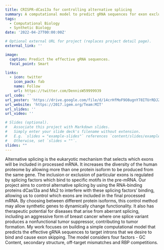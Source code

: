 ```yaml
---
title: CRISPR-dCas13a for controlling alternative splicing
summary: A computational model to predict gRNA sequences for exon exclusion
tags:
  - Computational Biology
  - Synthetic Biology
date: '2022-04-27T00:00:00Z'

# Optional external URL for project (replaces project detail page).
external_link: ''

image:
  caption: Predict the effective gRNA sequences. 
  focal_point: Smart

links:
  - icon: twitter
    icon_pack: fab
    name: Follow
    url: https://twitter.com/DennisW59999939
url_code: ''
url_poster: 'https://drive.google.com/file/d/14crHfMoF9O8ugnY78ITUrRDJZ4tUOmQV/view?usp=sharing'
url_website: 'https://2017.igem.org/Team:MIT'
url_slides: ''
url_video: ''

# Slides (optional).
#   Associate this project with Markdown slides.
#   Simply enter your slide deck's filename without extension.
#   E.g. `slides = "example-slides"` references `content/slides/example-slides.md`.
#   Otherwise, set `slides = ""`.
slides: ""
---
```


Alternative splicing is the eukaryotic mechanism that selects which exons will be included in processed mRNA. It increases the diversity of the human proteome by allowing more than one protein isoform to be produced from the same gene. The inclusion or exclusion of particular exons is regulated by splicing factors which bind to specific motifs in the pre-mRNA. Our project aims to control alternative splicing by using the RNA-binding proteins dCas13a and Ms2 to interfere with these splicing factors’ binding, allowing us to control which exons are included in the final processed mRNA. By choosing between different protein isoforms, this control method may allow synthetic genes to dynamically change functionality. It also has therapeutic potential for diseases that arise from aberrant splicing, including an aggressive form of breast cancer where one splice variant produces a nonfunctional tumor suppressor, contributing to tumor formation. My work focuses on building a simple computational model that predicts the effective gRNA sequences to target introns that we desire to bind and cause exon skipping. The model considers four factors - GC Content, secondary structure, off-target mismatches and RBP competitions. 